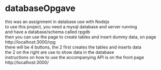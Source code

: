 ﻿# databaseOpgave
this was an assignment in database use with Nodejs<br>
to use this project, you need a mysql database and server running<br>
and have a database/schema called rpgdb <br>
then you can use the page to create tables and insert dummy data, on page http://localhost:3000/rpg<br>
there will be 4 buttons, the 2 first creates the tables and inserts data<br>
the 2 on the right are use to show data in the database<br>
instructions on how to use the accompanying API is on the front page http://localhost:3000/<br>
